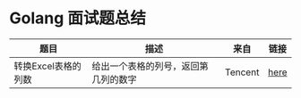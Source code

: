 # Golang 面试题总结

| 题目                | 描述                                 | 来自    | 链接                           |
| ------------------- | ------------------------------------ | ------- | ------------------------------ |
| 转换Excel表格的列数 | 给出一个表格的列号，返回第几列的数字 | Tencent | [here](tencent/excel/excel.go) |